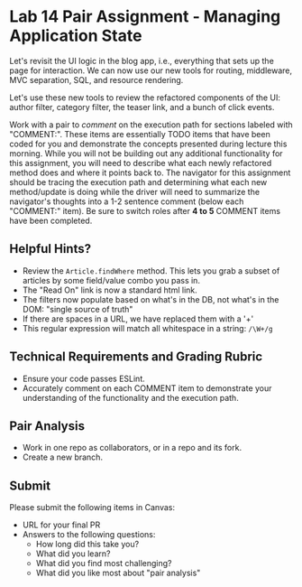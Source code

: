 # Lab 14 Pair Assignment - Managing Application State

Let's revisit the UI logic in the blog app, i.e., everything that sets up the page for interaction. We can now use our new tools for routing, middleware, MVC separation, SQL, and resource rendering.

Let's use these new tools to review the refactored components of the UI: author filter, category filter, the teaser link, and a bunch of click events.

Work with a pair to *comment* on the execution path for sections labeled with "COMMENT:".  These items are essentially TODO items that have been coded for you and demonstrate the concepts presented during lecture this morning.  While you will not be building out any additional functionality for this assignment, you will need to describe what each newly refactored method does and where it points back to.  The navigator for this assignment should be tracing the execution path and determining what each new method/update is doing while the driver will need to summarize the navigator's thoughts into a 1-2 sentence comment (below each "COMMENT:" item).  Be sure to switch roles after **4 to 5** COMMENT items have been completed.

## Helpful Hints?
- Review the `Article.findWhere` method.  This lets you grab a subset of articles by some field/value combo you pass in.
- The "Read On" link is now a standard html link.
- The filters now populate based on what's in the DB, not what's in the DOM: "single source of truth"
- If there are spaces in a URL, we have replaced them with a '+'
- This regular expression will match all whitespace in a string: `/\W+/g`

## Technical Requirements and Grading Rubric
- Ensure your code passes ESLint.
- Accurately comment on each COMMENT item to demonstrate your understanding of the functionality and the execution path.

## Pair Analysis
- Work in one repo as collaborators, or in a repo and its fork.
- Create a new branch.

## Submit
Please submit the following items in Canvas:
- URL for your final PR
- Answers to the following questions:
  - How long did this take you?
  - What did you learn?
  - What did you find most challenging?
  - What did you like most about "pair analysis"
